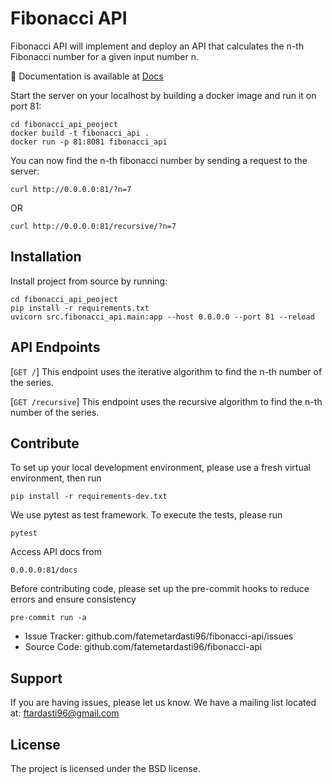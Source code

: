 
Fibonacci API
========

Fibonacci API will implement and deploy an API that calculates the n-th Fibonacci number
for a given input number n.

📖 Documentation is available at [Docs](https://fatemetardasti96.github.io/fibonacci-api/)


Start the server on your localhost by building a docker image and run it on port 81:

    cd fibonacci_api_peoject
    docker build -t fibonacci_api .
    docker run -p 81:8081 fibonacci_api

You can now find the n-th fibonacci number by sending a request to the server:

    curl http://0.0.0.0:81/?n=7

OR

    curl http://0.0.0.0:81/recursive/?n=7


Installation
------------

Install project from source by running:

    cd fibonacci_api_peoject
    pip install -r requirements.txt
    uvicorn src.fibonacci_api.main:app --host 0.0.0.0 --port 81 --reload

API Endpoints
-------------
[`GET /`] This endpoint uses the iterative algorithm to find the n-th number of the series.

[`GET /recursive`] This endpoint uses the recursive algorithm to find the n-th number of the series.


Contribute
----------
To set up your local development environment, please use a fresh virtual environment,
then run

    pip install -r requirements-dev.txt

We use pytest as test framework. To execute the tests, please run

    pytest

Access API docs from

    0.0.0.0:81/docs

Before contributing code, please set up the pre-commit hooks to reduce errors
and ensure consistency

    pre-commit run -a

- Issue Tracker: github.com/fatemetardasti96/fibonacci-api/issues
- Source Code: github.com/fatemetardasti96/fibonacci-api

Support
-------

If you are having issues, please let us know.
We have a mailing list located at: ftardasti96@gmail.com

License
-------

The project is licensed under the BSD license.
